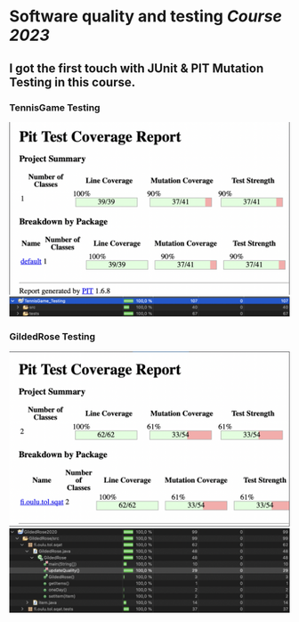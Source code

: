 # Software quality and testing *Course 2023*

## I got the first touch with JUnit & PIT Mutation Testing in this course. 

### TennisGame Testing
![TennisGame PIT](PIT_Mutation_testing_TennisGame.png)
![TennisGame Coverage](TennisGame_Coverage.png)

### GildedRose Testing 
![GildedRose PIT](PIT_Mutation_testing_GildedRose.png)
![GildedRose Coverage](GildedRose_Coverage.png)

